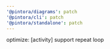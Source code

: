 ```yaml
---
'@pintora/diagrams': patch
'@pintora/cli': patch
'@pintora/standalone': patch
---
```


optimize: [activity] support repeat loop
